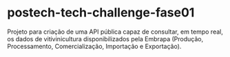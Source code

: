 # postech-tech-challenge-fase01
Projeto para criação de uma API pública capaz de consultar, em tempo real, os dados de vitivinicultura disponibilizados pela Embrapa (Produção, Processamento, Comercialização, Importação e Exportação).
